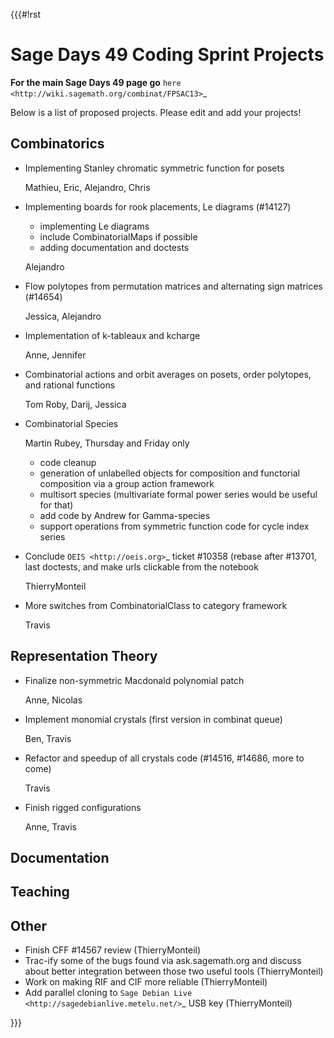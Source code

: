 {{{#!rst

Sage Days 49 Coding Sprint Projects
===================================

**For the main Sage Days 49 page go** `here <http://wiki.sagemath.org/combinat/FPSAC13>`_

Below is a list of proposed projects. Please edit and add your projects!

Combinatorics
-------------

* Implementing Stanley chromatic symmetric function for posets

  Mathieu, Eric, Alejandro, Chris

* Implementing boards for rook placements, Le diagrams (#14127)
  
  * implementing Le diagrams
  * include CombinatorialMaps if possible
  * adding documentation and doctests
    
  Alejandro

* Flow polytopes from permutation matrices and alternating sign matrices (#14654)

  Jessica, Alejandro

* Implementation of k-tableaux and kcharge

  Anne, Jennifer

* Combinatorial actions and orbit averages on posets, order polytopes, and rational functions

  Tom Roby, Darij, Jessica

* Combinatorial Species 

  Martin Rubey, Thursday and Friday only

  * code cleanup
  * generation of unlabelled objects for composition and functorial composition via a group action framework
  * multisort species (multivariate formal power series would be useful for that)
  * add code by Andrew for Gamma-species
  * support operations from symmetric function code for cycle index series

* Conclude `OEIS <http://oeis.org>`_ ticket #10358 (rebase after #13701, last doctests, and make urls clickable from the notebook

  ThierryMonteil

* More switches from CombinatorialClass to category framework

  Travis

Representation Theory
---------------------

* Finalize non-symmetric Macdonald polynomial patch

  Anne, Nicolas

* Implement monomial crystals (first version in combinat queue)

  Ben, Travis

* Refactor and speedup of all crystals code (#14516, #14686, more to come)

  Travis

* Finish rigged configurations

  Anne, Travis

Documentation
-------------

Teaching
--------

Other
-----

* Finish CFF #14567 review (ThierryMonteil)
* Trac-ify some of the bugs found via ask.sagemath.org and discuss about better integration between those two useful tools (ThierryMonteil)
* Work on making RIF and CIF more reliable (ThierryMonteil)
* Add parallel cloning to `Sage Debian Live <http://sagedebianlive.metelu.net/>`_ USB key (ThierryMonteil)

}}}
